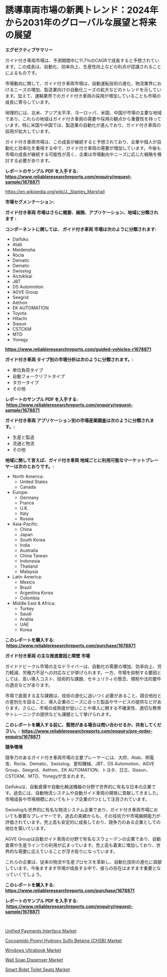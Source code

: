 <p><h1>誘導車両市場の新興トレンド：2024年から2031年のグローバルな展望と将来の展望</h1></p><p><strong>エグゼクティブサマリー</strong></p>
<p><p>ガイド付き車両市場は、予測期間中に11.7％のCAGRで成長すると予想されています。この成長は、自動化、効率向上、生産性向上などの利点が認識されることによるものです。</p><p>市場動向に関して、ガイド付き車両市場は、自動運転技術の進化、物流業界におけるニーズの増加、製造業向けの自動化ニーズの拡大などのトレンドを示しています。加えて、運輸業界でのガイド付き車両の採用が増加していることも市場の成長に寄与しています。</p><p>地理的には、北米、アジア太平洋、ヨーロッパ、米国、中国が市場の主要な地域であり、これらの地域はガイド付き車両の需要や採用の観点から重要性を持っています。特に米国や中国では、製造業の自動化が進んでおり、ガイド付き車両の採用が拡大しています。</p><p>ガイド付き車両市場は、この成長が継続すると予想されており、企業や個人が自動化と効率化を重視する中で、ガイド付き車両の需要が増加しています。今後も市場の成長が継続する可能性が高く、企業は市場動向やニーズに応じた戦略を検討する必要があります。</p></p>
<p><strong>レポートのサンプル PDF を入手する: <a href="https://www.reliableresearchreports.com/enquiry/request-sample/1678871">https://www.reliableresearchreports.com/enquiry/request-sample/1678871</a></strong></p>
<p><a href="https://en.wikipedia.org/wiki/J._Stanley_Marshall">https://en.wikipedia.org/wiki/J._Stanley_Marshall</a></p>
<p><strong>市場セグメンテーション:</strong></p>
<p><strong> ガイド付き車両 市場はさらに概要、展開、アプリケーション、地域に分類されます :</strong></p>
<p><strong>コンポーネントに関しては、 ガイド付き車両 市場は次のように分類されます: &nbsp;</strong></p>
<p><ul><li>Daifuku</li><li>Atab</li><li>Meidensha</li><li>Rocla</li><li>Dematic</li><li>Dematic</li><li>Swisslog</li><li>Aichikikai</li><li>JBT</li><li>DS Automotion</li><li>AGVE Group</li><li>Seegrid</li><li>Aethon</li><li>EK AUTOMATION</li><li>Toyota</li><li>Hitachi</li><li>Siasun</li><li>CSTCKM</li><li>MTD</li><li>Yonegy</li></ul></p>
<p><strong><a href="https://www.reliableresearchreports.com/guided-vehicles-r1678871">https://www.reliableresearchreports.com/guided-vehicles-r1678871</a></strong></p>
<p><strong> ガイド付き車両 タイプ別の市場分析は次のように分類されます。:</strong></p>
<p><ul><li>単位負荷タイプ</li><li>自動フォークリフトタイプ</li><li>タガータイプ</li><li>その他</li></ul></p>
<p><strong>レポートのサンプル PDF を入手する: &nbsp;<a href="https://www.reliableresearchreports.com/enquiry/request-sample/1678871">https://www.reliableresearchreports.com/enquiry/request-sample/1678871</a></strong></p>
<p><strong> ガイド付き車両 アプリケーション別の市場産業調査は次のように分類されます。:</strong></p>
<p><ul><li>生産と製造</li><li>流通と物流</li><li>その他</li></ul></p>
<p><strong>地域に関して言えば、ガイド付き車両 地域ごとに利用可能なマーケットプレーヤーは次のとおりです。:</strong></p>
<p><ul>
    <li>
        North America:
        <ul>
            <li>United States</li>
            <li>Canada</li>
        </ul>
    </li>
    <li>
        Europe:
        <ul>
            <li>Germany</li>
            <li>France</li>
            <li>U.K.</li>
            <li>Italy</li>
            <li>Russia</li>
        </ul>
    </li>
    <li>
        Asia-Pacific:
        <ul>
            <li>China</li>
            <li>Japan</li>
            <li>South Korea</li>
            <li>India</li>
            <li>Australia</li>
            <li>China Taiwan</li>
            <li>Indonesia</li>
            <li>Thailand</li>
            <li>Malaysia</li>
        </ul>
    </li>
    <li>
        Latin America:
        <ul>
            <li>Mexico</li>
            <li>Brazil</li>
            <li>Argentina Korea</li>
            <li>Colombia</li>
        </ul>
    </li>
    <li>
        Middle East & Africa:
        <ul>
            <li>Turkey</li>
            <li>Saudi</li>
            <li>Arabia</li>
            <li>UAE</li>
            <li>Korea</li>
        </ul>
    </li>
    </ul></p>
<p><strong>このレポートを購入する: &nbsp;<a href="https://www.reliableresearchreports.com/purchase/1678871">https://www.reliableresearchreports.com/purchase/1678871</a></strong></p>
<p><strong>ガイド付き車両 の主な推進要因と障壁 市場</strong></p>
<p><p>ガイドドビークル市場の主なドライバーは、自動化の需要の増加、効率向上、労力軽減、労働力不足への対応などが挙げられます。一方、市場を抑制する要因としては、高い導入コスト、技術的な課題、セキュリティの懸念、規制や法的要件の適合などがあります。</p><p>市場で直面する主な課題は、技術の進化に追いつく必要があること、競合他社との差別化を図ること、導入企業のニーズに合った製品やサービスの提供などがあります。さらに、市場の成熟度が低いことや導入に関する不確実性、適切な教育やトレーニングの提供なども課題として挙げられます。</p></p>
<p><strong>このレポートを購入する前に、質問がある場合は問い合わせるか、共有してください。:&nbsp; <a href="https://www.reliableresearchreports.com/enquiry/pre-order-enquiry/1678871">https://www.reliableresearchreports.com/enquiry/pre-order-enquiry/1678871</a></strong></p>
<p><strong>競争環境</strong></p>
<p><p>競争力のあるガイド付き車両市場の主要プレーヤーには、大府、Atab、明電舎、Rocla、Dematic、Swisslog、愛知機械、JBT、DS Automotion、AGVE Group、Seegrid、Aethon、EK AUTOMATION、トヨタ、日立、Siasun、CSTCKM、MTD、Yonegyが含まれます。</p><p>Daifukuは、自動倉庫や自動化輸送機器の分野で世界的に有名な日本の企業です。過去には、自動物流システムや自動ガイド車両の開発に貢献してきました。市場成長や市場規模においてもトップ企業の1つとして注目されています。</p><p>Swisslogも世界的に有名な物流システム企業であり、ガイド付き車両市場においても重要なプレイヤーです。過去の実績からも、その技術力や市場展開能力が評価されています。売上高も安定的に成長しており、競争力のある企業としての地位を築いています。</p><p>AGVE Groupは自動ガイド車両の分野で有名なスウェーデンの企業であり、自動倉庫や生産ラインでの利用が広まっています。売上高も着実に増加しており、世界的な需要に応えていることが浮き彫りになっています。</p><p>これらの企業は、従来の物流や生産プロセスを革新し、自動化技術の進化に貢献しています。今後ますます市場が成長する中で、彼らの存在はますます重要となっていくでしょう。</p></p>
<p><strong>このレポートを購入する: &nbsp; <a href="https://www.reliableresearchreports.com/purchase/1678871">https://www.reliableresearchreports.com/purchase/1678871</a></strong></p>
<p><strong>レポートのサンプル PDF を入手する: &nbsp;<a href="https://www.reliableresearchreports.com/enquiry/request-sample/1678871">https://www.reliableresearchreports.com/enquiry/request-sample/1678871</a></strong><strong></strong></p>
<p>&nbsp;</p>
<p><p><a href="https://www.linkedin.com/pulse/unified-payments-interface-market-size-segmentation-trends-fcx9c">Unified Payments Interface Market</a></p><p><a href="https://issuu.com/reportprime-2/docs/cocoamido-propyl-hydroxy-sulfo-betaine-chsb-market">Cocoamido Propyl Hydroxy Sulfo Betaine (CHSB) Market</a></p><p><a href="https://github.com/nafiafirdania/Market-Research-Report-List-1/blob/main/windows-ultrabook-market.md">Windows Ultrabook Market</a></p><p><a href="https://github.com/kulaberyasin52/Market-Research-Report-List-1/blob/main/wall-soap-dispenser-market.md">Wall Soap Dispenser Market</a></p><p><a href="https://issuu.com/reportprime-2/docs/smart-bidet-toilet-seats-market-size-2030.pptx">Smart Bidet Toilet Seats Market</a></p></p>